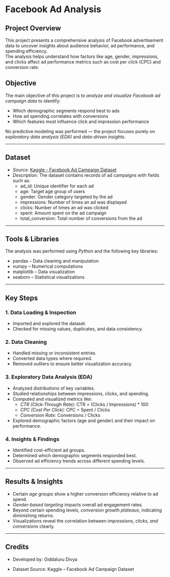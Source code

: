 # Facebook Ad Analysis

## Project Overview
This project presents a comprehensive analysis of Facebook advertisement data to uncover insights about audience behavior, ad performance, and spending efficiency.  
The analysis helps understand how factors like age, gender, impressions, and clicks affect ad performance metrics such as cost per click (CPC) and conversion rate.

## Objective
The main objective of this project is to *analyze and visualize Facebook ad campaign data* to identify:
- Which demographic segments respond best to ads  
- How ad spending correlates with conversions  
- Which features most influence click and impression performance  

No predictive modeling was performed — the project focuses purely on *exploratory data analysis (EDA)* and *data-driven insights*.

---

## Dataset
- *Source:* [Kaggle - Facebook Ad Campaign Dataset](https://www.kaggle.com/datasets/madislemsalu/facebook-ad-campaign)  
- *Description:* The dataset contains records of ad campaigns with fields such as:
  - ad_id: Unique identifier for each ad  
  - age: Target age group of users  
  - gender: Gender category targeted by the ad  
  - impressions: Number of times an ad was displayed  
  - clicks: Number of times an ad was clicked  
  - spent: Amount spent on the ad campaign  
  - total_conversion: Total number of conversions from the ad  

---

## Tools & Libraries
The analysis was performed using *Python* and the following key libraries:
- pandas – Data cleaning and manipulation  
- numpy – Numerical computations  
- matplotlib – Data visualization  
- seaborn – Statistical visualizations  

---

## Key Steps
### 1. Data Loading & Inspection
- Imported and explored the dataset.  
- Checked for missing values, duplicates, and data consistency.  

### 2. Data Cleaning
- Handled missing or inconsistent entries.  
- Converted data types where required.  
- Removed outliers to ensure better visualization accuracy.  

### 3. Exploratory Data Analysis (EDA)
- Analyzed distributions of key variables.  
- Studied relationships between impressions, clicks, and spending.  
- Computed and visualized metrics like:
  - *CTR (Click-Through Rate):* CTR = (Clicks / Impressions) * 100  
  - *CPC (Cost Per Click):* CPC = Spent / Clicks  
  - *Conversion Rate:* Conversions / Clicks  
- Explored demographic factors (age and gender) and their impact on performance.  

### 4. Insights & Findings
- Identified cost-efficient ad groups.  
- Determined which demographic segments responded best.  
- Observed ad efficiency trends across different spending levels.  

---

## Results & Insights
- Certain *age groups* show a higher conversion efficiency relative to ad spend.  
- *Gender-based targeting* impacts overall ad engagement rates.  
- Beyond certain spending levels, *conversion growth plateaus*, indicating diminishing returns.  
- Visualizations reveal the correlation between *impressions, clicks, and conversions* clearly.  

---
## Credits

- Developed by: Giddaluru Divya

- Dataset Source: Kaggle – Facebook Ad Campaign Dataset
  
